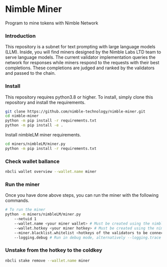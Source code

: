 # Nimble Miner

Program to mine tokens with Nimble Network

### Introduction

This repository is a subnet for text prompting with large language models (LLM). Inside, you will find miners designed by the Nimble Labs LTD team to serve language models. The current validator implementation queries the network for responses while miners respond to the requests with their best completions. These completions are judged and ranked by the validators and passed to the chain.

### Install

This repository requires python3.8 or higher. To install, simply clone this repository and install the requirements.

```bash
git clone https://github.com/nimble-technology/nimble-miner.git
cd nimble-miner
python -m pip install -r requirements.txt
python -m pip install -e .
```

Install nimbleLM miner requirements.

```bash
cd miners/nimbleLM/miner.py
python -m pip install -r requirements.txt
```

### Check wallet ballance
```bash
nbcli wallet overview --wallet.name miner
```

### Run the miner

Once you have done above steps, you can run the miner with the following commands.

```bash
# To run the miner
python -m miners/nimbleLM/miner.py
    --netuid 1
    --wallet.name <your miner wallet> # Must be created using the nimble-cli
    --wallet.hotkey <your miner hotkey> # Must be created using the nimble-cli
    --miner.blacklist.whitelist <hotkeys of the validators to be connected>
    --logging.debug # Run in debug mode, alternatively --logging.trace for trace mode
```

### Unstake from the hotkey to the coldkey
```bash
nbcli stake remove --wallet.name miner
```
